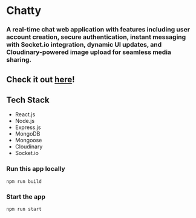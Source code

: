 # Chatty

### A real-time chat web application with features including user account creation, secure authentication, instant messaging with Socket.io integration, dynamic UI updates, and Cloudinary-powered image upload for seamless media sharing.

## Check it out [here]([https://grabit-nuhq.onrender.com/](https://chatty-wszf.onrender.com/login))!

## Tech Stack

- React.js
- Node.js
- Express.js
- MongoDB
- Mongoose
- Cloudinary
- Socket.io

### Run this app locally

`npm run build`

### Start the app

`npm run start`
